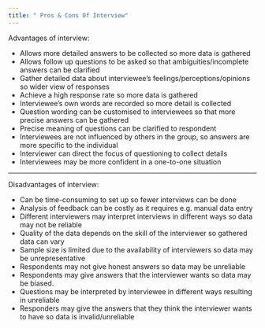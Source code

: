 ```yaml
---
title: " Pros & Cons Of Interview"
--- 
```

Advantages of interview:
- Allows more detailed answers to be collected so more data is gathered
- Allows follow up questions to be asked so that ambiguities/incomplete answers can be clarified
- Gather detailed data about interviewee’s feelings/perceptions/opinions so wider view of responses
- Achieve a high response rate so more data is gathered
- Interviewee’s own words are recorded so more detail is collected
- Question wording can be customised to interviewees so that more precise answers can be gathered
- Precise meaning of questions can be clarified to respondent 
- Interviewees are not influenced by others in the group, so answers are more specific to the individual
- Interviewer can direct the focus of questioning to collect details
- Interviewees may be more confident in a one-to-one situation

---
Disadvantages of interview:
- Can be time-consuming to set up so fewer interviews can be done
- Analysis of feedback can be costly as it requires e.g. manual data entry
- Different interviewers may interpret interviews in different ways so data may not be reliable
- Quality of the data depends on the skill of the interviewer so gathered data can vary
- Sample size is limited due to the availability of interviewers so data may be unrepresentative
- Respondents may not give honest answers so data may be unreliable
- Respondents may give answers that the interviewer wants so data may be biased.
- Questions may be interpreted by interviewee in different ways resulting in unreliable
- Responders may give the answers that they think the interviewer wants to have so data is invalid/unreliable